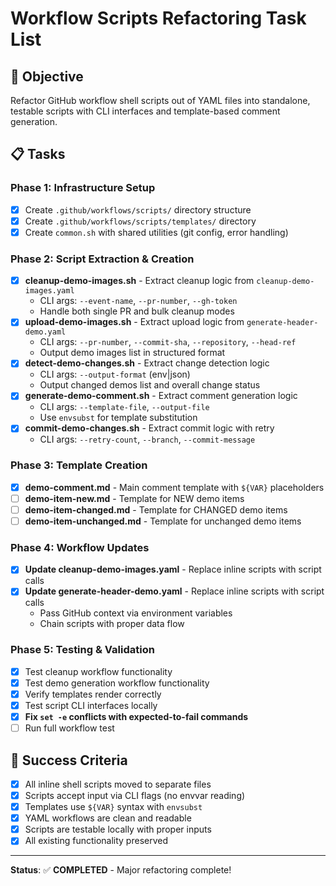 # Workflow Scripts Refactoring Task List

## 🎯 Objective

Refactor GitHub workflow shell scripts out of YAML files into standalone, testable scripts with CLI interfaces and template-based comment generation.

## 📋 Tasks

### Phase 1: Infrastructure Setup

- [x] Create `.github/workflows/scripts/` directory structure
- [x] Create `.github/workflows/scripts/templates/` directory
- [x] Create `common.sh` with shared utilities (git config, error handling)

### Phase 2: Script Extraction & Creation

- [x] **cleanup-demo-images.sh** - Extract cleanup logic from `cleanup-demo-images.yaml`
  - CLI args: `--event-name`, `--pr-number`, `--gh-token`
  - Handle both single PR and bulk cleanup modes
- [x] **upload-demo-images.sh** - Extract upload logic from `generate-header-demo.yaml`
  - CLI args: `--pr-number`, `--commit-sha`, `--repository`, `--head-ref`
  - Output demo images list in structured format
- [x] **detect-demo-changes.sh** - Extract change detection logic
  - CLI args: `--output-format` (env|json)
  - Output changed demos list and overall change status
- [x] **generate-demo-comment.sh** - Extract comment generation logic
  - CLI args: `--template-file`, `--output-file`
  - Use `envsubst` for template substitution
- [x] **commit-demo-changes.sh** - Extract commit logic with retry
  - CLI args: `--retry-count`, `--branch`, `--commit-message`

### Phase 3: Template Creation

- [x] **demo-comment.md** - Main comment template with `${VAR}` placeholders
- [ ] **demo-item-new.md** - Template for NEW demo items
- [ ] **demo-item-changed.md** - Template for CHANGED demo items
- [ ] **demo-item-unchanged.md** - Template for unchanged demo items

### Phase 4: Workflow Updates

- [x] **Update cleanup-demo-images.yaml** - Replace inline scripts with script calls
- [x] **Update generate-header-demo.yaml** - Replace inline scripts with script calls
  - Pass GitHub context via environment variables
  - Chain scripts with proper data flow

### Phase 5: Testing & Validation

- [x] Test cleanup workflow functionality
- [x] Test demo generation workflow functionality
- [x] Verify templates render correctly
- [x] Test script CLI interfaces locally
- [x] **Fix `set -e` conflicts with expected-to-fail commands**
- [ ] Run full workflow test

## 🎯 Success Criteria

- [x] All inline shell scripts moved to separate files
- [x] Scripts accept input via CLI flags (no envvar reading)
- [x] Templates use `${VAR}` syntax with `envsubst`
- [x] YAML workflows are clean and readable
- [x] Scripts are testable locally with proper inputs
- [x] All existing functionality preserved

---

**Status**: ✅ **COMPLETED** - Major refactoring complete!
